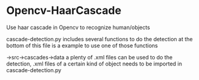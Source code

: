 # Opencv-HaarCascade
Use haar cascade in Opencv to recognize human/objects 

cascade-detection.py includes several functions to do the detection
at the bottom of this file is a example to use one of those functions

->src->cascades->data
a plenty of .xml files can be used
to do the detection, .xml files of a certain kind of object needs to be imported in cascade-detection.py
